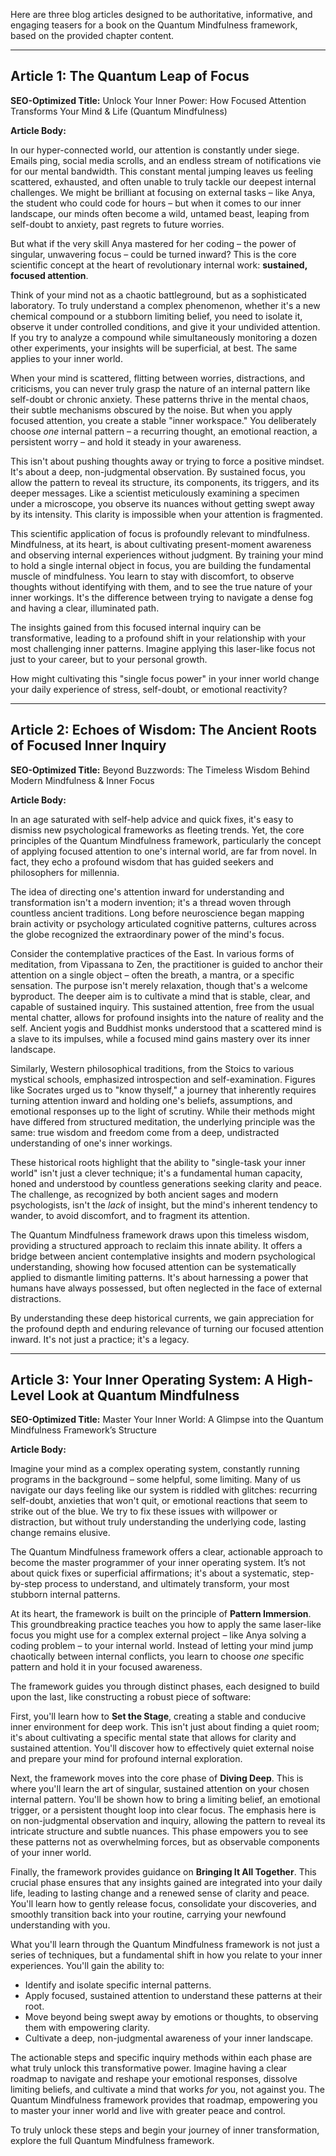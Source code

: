 Here are three blog articles designed to be authoritative, informative, and engaging teasers for a book on the Quantum Mindfulness framework, based on the provided chapter content.

---

## Article 1: The Quantum Leap of Focus

**SEO-Optimized Title:** Unlock Your Inner Power: How Focused Attention Transforms Your Mind & Life (Quantum Mindfulness)

**Article Body:**

In our hyper-connected world, our attention is constantly under siege. Emails ping, social media scrolls, and an endless stream of notifications vie for our mental bandwidth. This constant mental jumping leaves us feeling scattered, exhausted, and often unable to truly tackle our deepest internal challenges. We might be brilliant at focusing on external tasks – like Anya, the student who could code for hours – but when it comes to our inner landscape, our minds often become a wild, untamed beast, leaping from self-doubt to anxiety, past regrets to future worries.

But what if the very skill Anya mastered for her coding – the power of singular, unwavering focus – could be turned inward? This is the core scientific concept at the heart of revolutionary internal work: **sustained, focused attention**.

Think of your mind not as a chaotic battleground, but as a sophisticated laboratory. To truly understand a complex phenomenon, whether it's a new chemical compound or a stubborn limiting belief, you need to isolate it, observe it under controlled conditions, and give it your undivided attention. If you try to analyze a compound while simultaneously monitoring a dozen other experiments, your insights will be superficial, at best. The same applies to your inner world.

When your mind is scattered, flitting between worries, distractions, and criticisms, you can never truly grasp the nature of an internal pattern like self-doubt or chronic anxiety. These patterns thrive in the mental chaos, their subtle mechanisms obscured by the noise. But when you apply focused attention, you create a stable "inner workspace." You deliberately choose *one* internal pattern – a recurring thought, an emotional reaction, a persistent worry – and hold it steady in your awareness.

This isn't about pushing thoughts away or trying to force a positive mindset. It's about a deep, non-judgmental observation. By sustained focus, you allow the pattern to reveal its structure, its components, its triggers, and its deeper messages. Like a scientist meticulously examining a specimen under a microscope, you observe its nuances without getting swept away by its intensity. This clarity is impossible when your attention is fragmented.

This scientific application of focus is profoundly relevant to mindfulness. Mindfulness, at its heart, is about cultivating present-moment awareness and observing internal experiences without judgment. By training your mind to hold a single internal object in focus, you are building the fundamental muscle of mindfulness. You learn to stay with discomfort, to observe thoughts without identifying with them, and to see the true nature of your inner workings. It's the difference between trying to navigate a dense fog and having a clear, illuminated path.

The insights gained from this focused internal inquiry can be transformative, leading to a profound shift in your relationship with your most challenging inner patterns. Imagine applying this laser-like focus not just to your career, but to your personal growth.

How might cultivating this "single focus power" in your inner world change your daily experience of stress, self-doubt, or emotional reactivity?

---

## Article 2: Echoes of Wisdom: The Ancient Roots of Focused Inner Inquiry

**SEO-Optimized Title:** Beyond Buzzwords: The Timeless Wisdom Behind Modern Mindfulness & Inner Focus

**Article Body:**

In an age saturated with self-help advice and quick fixes, it's easy to dismiss new psychological frameworks as fleeting trends. Yet, the core principles of the Quantum Mindfulness framework, particularly the concept of applying focused attention to one's internal world, are far from novel. In fact, they echo a profound wisdom that has guided seekers and philosophers for millennia.

The idea of directing one's attention inward for understanding and transformation isn't a modern invention; it's a thread woven through countless ancient traditions. Long before neuroscience began mapping brain activity or psychology articulated cognitive patterns, cultures across the globe recognized the extraordinary power of the mind's focus.

Consider the contemplative practices of the East. In various forms of meditation, from Vipassana to Zen, the practitioner is guided to anchor their attention on a single object – often the breath, a mantra, or a specific sensation. The purpose isn't merely relaxation, though that's a welcome byproduct. The deeper aim is to cultivate a mind that is stable, clear, and capable of sustained inquiry. This sustained attention, free from the usual mental chatter, allows for profound insights into the nature of reality and the self. Ancient yogis and Buddhist monks understood that a scattered mind is a slave to its impulses, while a focused mind gains mastery over its inner landscape.

Similarly, Western philosophical traditions, from the Stoics to various mystical schools, emphasized introspection and self-examination. Figures like Socrates urged us to "know thyself," a journey that inherently requires turning attention inward and holding one's beliefs, assumptions, and emotional responses up to the light of scrutiny. While their methods might have differed from structured meditation, the underlying principle was the same: true wisdom and freedom come from a deep, undistracted understanding of one's inner workings.

These historical roots highlight that the ability to "single-task your inner world" isn't just a clever technique; it's a fundamental human capacity, honed and understood by countless generations seeking clarity and peace. The challenge, as recognized by both ancient sages and modern psychologists, isn't the *lack* of insight, but the mind's inherent tendency to wander, to avoid discomfort, and to fragment its attention.

The Quantum Mindfulness framework draws upon this timeless wisdom, providing a structured approach to reclaim this innate ability. It offers a bridge between ancient contemplative insights and modern psychological understanding, showing how focused attention can be systematically applied to dismantle limiting patterns. It's about harnessing a power that humans have always possessed, but often neglected in the face of external distractions.

By understanding these deep historical currents, we gain appreciation for the profound depth and enduring relevance of turning our focused attention inward. It's not just a practice; it's a legacy.

---

## Article 3: Your Inner Operating System: A High-Level Look at Quantum Mindfulness

**SEO-Optimized Title:** Master Your Inner World: A Glimpse into the Quantum Mindfulness Framework’s Structure

**Article Body:**

Imagine your mind as a complex operating system, constantly running programs in the background – some helpful, some limiting. Many of us navigate our days feeling like our system is riddled with glitches: recurring self-doubt, anxieties that won't quit, or emotional reactions that seem to strike out of the blue. We try to fix these issues with willpower or distraction, but without truly understanding the underlying code, lasting change remains elusive.

The Quantum Mindfulness framework offers a clear, actionable approach to become the master programmer of your inner operating system. It’s not about quick fixes or superficial affirmations; it's about a systematic, step-by-step process to understand, and ultimately transform, your most stubborn internal patterns.

At its heart, the framework is built on the principle of **Pattern Immersion**. This groundbreaking practice teaches you how to apply the same laser-like focus you might use for a complex external project – like Anya solving a coding problem – to your internal world. Instead of letting your mind jump chaotically between internal conflicts, you learn to choose *one* specific pattern and hold it in your focused awareness.

The framework guides you through distinct phases, each designed to build upon the last, like constructing a robust piece of software:

First, you'll learn how to **Set the Stage**, creating a stable and conducive inner environment for deep work. This isn't just about finding a quiet room; it's about cultivating a specific mental state that allows for clarity and sustained attention. You'll discover how to effectively quiet external noise and prepare your mind for profound internal exploration.

Next, the framework moves into the core phase of **Diving Deep**. This is where you'll learn the art of singular, sustained attention on your chosen internal pattern. You'll be shown how to bring a limiting belief, an emotional trigger, or a persistent thought loop into clear focus. The emphasis here is on non-judgmental observation and inquiry, allowing the pattern to reveal its intricate structure and subtle nuances. This phase empowers you to see these patterns not as overwhelming forces, but as observable components of your inner world.

Finally, the framework provides guidance on **Bringing It All Together**. This crucial phase ensures that any insights gained are integrated into your daily life, leading to lasting change and a renewed sense of clarity and peace. You'll learn how to gently release focus, consolidate your discoveries, and smoothly transition back into your routine, carrying your newfound understanding with you.

What you'll learn through the Quantum Mindfulness framework is not just a series of techniques, but a fundamental shift in how you relate to your inner experiences. You'll gain the ability to:
*   Identify and isolate specific internal patterns.
*   Apply focused, sustained attention to understand these patterns at their root.
*   Move beyond being swept away by emotions or thoughts, to observing them with empowering clarity.
*   Cultivate a deep, non-judgmental awareness of your inner landscape.

The actionable steps and specific inquiry methods within each phase are what truly unlock this transformative power. Imagine having a clear roadmap to navigate and reshape your emotional responses, dissolve limiting beliefs, and cultivate a mind that works *for* you, not against you. The Quantum Mindfulness framework provides that roadmap, empowering you to master your inner world and live with greater peace and control.

To truly unlock these steps and begin your journey of inner transformation, explore the full Quantum Mindfulness framework.